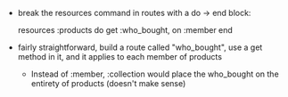 * break the resources command in routes with a do -> end block:
    
    resources :products do
    get :who_bought, on :member
    end

* fairly straightforward, build a route called "who_bought", use a get method in it, and it applies to each member of products
  * Instead of :member, :collection would place the who_bought on the entirety of products (doesn't make sense)